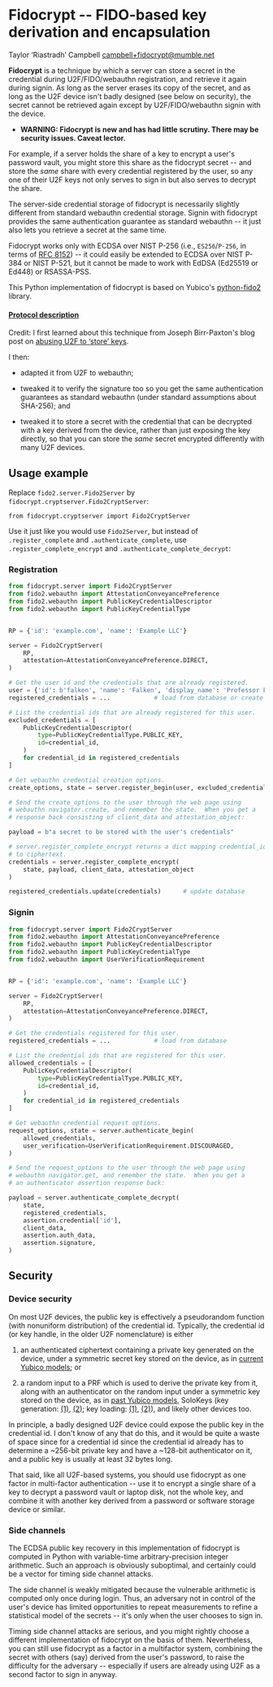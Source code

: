 Fidocrypt -- FIDO-based key derivation and encapsulation
========================================================

Taylor ‘Riastradh’ Campbell <campbell+fidocrypt@mumble.net>

**Fidocrypt** is a technique by which a server can store a secret in
the credential during U2F/FIDO/webauthn registration, and retrieve it
again during signin.  As long as the server erases its copy of the
secret, and as long as the U2F device isn't badly designed (see below
on security), the secret cannot be retrieved again except by
U2F/FIDO/webauthn signin with the device.

- **WARNING: Fidocrypt is new and has had little scrutiny.  There may
  be security issues.  Caveat lector.**

For example, if a server holds the share of a key to encrypt a user's
password vault, you might store this share as the fidocrypt secret --
and store the _same_ share with every credential registered by the
user, so any one of their U2F keys not only serves to sign in but also
serves to decrypt the share.

The server-side credential storage of fidocrypt is necessarily slightly
different from standard webauthn credential storage.  Signin with
fidocrypt provides the same authentication guarantee as standard
webauthn -- it just also lets you retrieve a secret at the same time.

Fidocrypt works only with ECDSA over NIST P-256 (i.e., `ES256`/`P-256`,
in terms of [RFC 8152](https://tools.ietf.org/html/rfc8152)) -- it
could easily be extended to ECDSA over NIST P-384 or NIST P-521, but it
cannot be made to work with EdDSA (Ed25519 or Ed448) or RSASSA-PSS.

This Python implementation of fidocrypt is based on Yubico's
[python-fido2](https://github.com/Yubico/python-fido2) library.

#### [Protocol description](PROTOCOL.md)

Credit: I first learned about this technique from Joseph Birr-Paxton's
blog post on [abusing U2F to ‘store’
keys](https://jbp.io/2015/11/23/abusing-u2f-to-store-keys.html).

I then:

- adapted it from U2F to webauthn;

- tweaked it to verify the signature too so you get the same
  authentication guarantees as standard webauthn (under standard
  assumptions about SHA-256); and

- tweaked it to store a secret with the credential that can be
  decrypted with a key derived from the device, rather than just
  exposing the key directly, so that you can store the _same_ secret
  encrypted differently with many U2F devices.

Usage example
-------------

Replace `fido2.server.Fido2Server` by
`fidocrypt.cryptserver.Fido2CryptServer`:

```
from fidocrypt.cryptserver import Fido2CryptServer
```

Use it just like you would use `Fido2Server`, but instead of
`.register_complete` and `.authenticate_complete`, use
`.register_complete_encrypt` and `.authenticate_complete_decrypt`:

### Registration

```python
from fidocrypt.server import Fido2CryptServer
from fido2.webauthn import AttestationConveyancePreference
from fido2.webauthn import PublicKeyCredentialDescriptor
from fido2.webauthn import PublicKeyCredentialType


RP = {'id': 'example.com', 'name': 'Example LLC'}

server = Fido2CryptServer(
    RP,
    attestation=AttestationConveyancePreference.DIRECT,
)

# Get the user id and the credentials that are already registered.
user = {'id': b'falken', 'name': 'Falken', 'display_name': 'Professor Falken'}
registered_credentials = ...            # load from database or create

# List the credential ids that are already registered for this user.
excluded_credentials = [
    PublicKeyCredentialDescriptor(
        type=PublicKeyCredentialType.PUBLIC_KEY,
        id=credential_id,
    )
    for credential_id in registered_credentials
]

# Get webauthn credential creation options.
create_options, state = server.register_begin(user, excluded_credentials)

# Send the create_options to the user through the web page using
# webauthn navigator.create, and remember the state.  When you get a
# response back consisting of client_data and attestation_object:

payload = b"a secret to be stored with the user's credentials"

# server.register_complete_encrypt returns a dict mapping credential_id
# to ciphertext.
credentials = server.register_complete_encrypt(
    state, payload, client_data, attestation_object
)

registered_credentials.update(credentials)      # update database
```

### Signin

```python
from fidocrypt.server import Fido2CryptServer
from fido2.webauthn import AttestationConveyancePreference
from fido2.webauthn import PublicKeyCredentialDescriptor
from fido2.webauthn import PublicKeyCredentialType
from fido2.webauthn import UserVerificationRequirement


RP = {'id': 'example.com', 'name': 'Example LLC'}

server = Fido2CryptServer(
    RP,
    attestation=AttestationConveyancePreference.DIRECT,
)

# Get the credentials registered for this user.
registered_credentials = ...            # load from database

# List the credential ids that are registered for this user.
allowed_credentials = [
    PublicKeyCredentialDescriptor(
        type=PublicKeyCredentialType.PUBLIC_KEY,
        id=credential_id,
    )
    for credential_id in registered_credentials
]

# Get webauthn credential request options.
request_options, state = server.authenticate_begin(
    allowed_credentials,
    user_verification=UserVerificationRequirement.DISCOURAGED,
)

# Send the request_options to the user through the web page using
# webauthn navigator.get, and remember the state.  When you get a
# an authenticator assertion response back:

payload = server.authenticate_complete_decrypt(
    state,
    registered_credentials,
    assertion.credential['id'],
    client_data,
    assertion.auth_data,
    assertion.signature,
)
```

Security
--------

### Device security

On most U2F devices, the public key is effectively a pseudorandom
function (with nonuniform distribution) of the credential id.
Typically, the credential id (or key handle, in the older U2F
nomenclature) is either

1. an authenticated ciphertext containing a private key generated on
   the device, under a symmetric secret key stored on the device, as in
   [current Yubico models][yubico-keygen]; or

2. a random input to a PRF which is used to derive the private key from
   it, along with an authenticator on the random input under a
   symmetric key stored on the device, as in [past Yubico
   models][yubico-keygen-old], SoloKeys (key generation:
   [(1)][solokeys-keygen1], [(2)][solokeys-keygen2]; key loading:
   [(1)][solokeys-keyload1], [(2)][solokeys-keyload2]), and likely
   other devices too.

In principle, a badly designed U2F device could expose the public key
in the credential id.  I don't know of any that do this, and it would
be quite a waste of space since for a credential id since the
credential id already has to determine a ~256-bit private key and have
a ~128-bit authenticator on it, and a public key is usually at least 32
bytes long.

That said, like all U2F-based systems, you should use fidocrypt as one
factor in multi-factor authentication -- use it to encrypt a single
share of a key to decrypt a password vault or laptop disk, not the
whole key, and combine it with another key derived from a password or
software storage device or similar.


  [yubico-keygen]: https://developers.yubico.com/U2F/Protocol_details/Key_generation.html
  [yubico-keygen-old]: https://web.archive.org/web/20190712075231/https://developers.yubico.com/U2F/Protocol_details/Key_generation.html
  [solokeys-keygen1]: https://github.com/solokeys/solo/blob/8b91ec7c538d0d071842e0b86ef94266936ab1d7/fido2/u2f.c#L180-L187
  [solokeys-keygen2]: https://github.com/solokeys/solo/blob/8b91ec7c538d0d071842e0b86ef94266936ab1d7/fido2/crypto.c#L273-L284
  [solokeys-keyload1]: https://github.com/solokeys/solo/blob/8b91ec7c538d0d071842e0b86ef94266936ab1d7/fido2/u2f.c#L250-L252
  [solokeys-keyload2]: https://github.com/solokeys/solo/blob/8b91ec7c538d0d071842e0b86ef94266936ab1d7/fido2/u2f.c#L164-L168
  [solokeys-keyload3]: https://github.com/solokeys/solo/blob/8b91ec7c538d0d071842e0b86ef94266936ab1d7/fido2/crypto.c#L210-L216

### Side channels

The ECDSA public key recovery in this implementation of fidocrypt is
computed in Python with variable-time arbitrary-precision integer
arithmetic.  Such an approach is obviously suboptimal, and certainly
could be a vector for timing side channel attacks.

The side channel is weakly mitigated because the vulnerable arithmetic
is computed only once during login.  Thus, an adversary not in control
of the user's device has limited opportunities to repeat measurements
to refine a statistical model of the secrets -- it's only when the user
chooses to sign in.

Timing side channel attacks are serious, and you might rightly choose a
different implementation of fidocrypt on the basis of them.
Nevertheless, you can still use fidocrypt as a factor in a multifactor
system, combining the secret with others (say) derived from the user's
password, to raise the difficulty for the adversary -- especially if
users are already using U2F as a second factor to sign in anyway.
